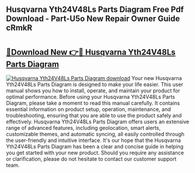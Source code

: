 ## Husqvarna Yth24V48Ls Parts Diagram Free Pdf Download - Part-U5o New Repair Owner Guide cRmkR

# <h2><a href="http://dfn3cn9.blite.top/?on=Husqvarna+Yth24V48Ls+Parts+Diagram">🔗Download New 👉🔴 Husqvarna Yth24V48Ls Parts Diagram</a></h2>

[![Husqvarna Yth24V48Ls Parts Diagram download](https://i.imgur.com/lujVjoI.png)](http://dfn3cn9.blite.top/?on=Husqvarna+Yth24V48Ls+Parts+Diagram)
Your new Husqvarna Yth24V48Ls Parts Diagram is designed to make your life easier. This user manual shows you how to install, operate, and maintain your product for optimal performance. Before using your Husqvarna Yth24V48Ls Parts Diagram, please take a moment to read this manual carefully. It contains essential information on product setup, operation, maintenance, and troubleshooting, ensuring that you are able to use the product safely and effectively. Husqvarna Yth24V48Ls Parts Diagram offers users an extensive range of advanced features, including geolocation, smart alerts, customizable themes, and automatic syncing, all easily controlled through the user-friendly and intuitive interface. It's our hope that the Husqvarna Yth24V48Ls Parts Diagram has been a clear and concise guide in helping you get started with your new product. Should you require any assistance or clarification, please do not hesitate to contact our customer support team.
